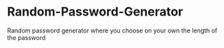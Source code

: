 # Random-Password-Generator
Random password generator where you choose on your own the length of the password
